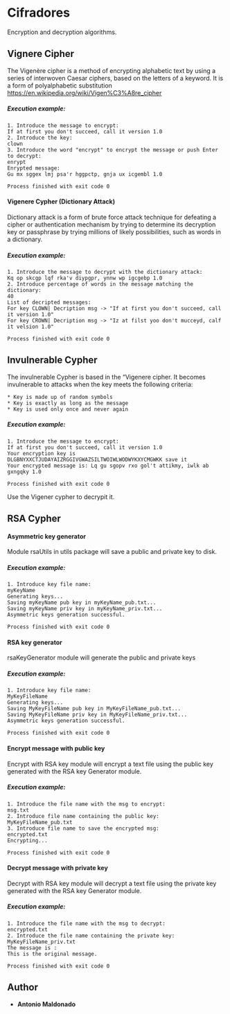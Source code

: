 # Cifradores

Encryption and decryption algorithms.

## Vignere Cipher
The Vigenère cipher is a method of encrypting alphabetic text by using a series of interwoven Caesar ciphers, based on the letters of a keyword. It is a form of polyalphabetic substitution
https://en.wikipedia.org/wiki/Vigen%C3%A8re_cipher
##### Execution example:
```
1. Introduce the message to encrypt:
If at first you don't succeed, call it version 1.0
2. Introduce the key:
clown
3. Introduce the word "encrypt" to encrypt the message or push Enter to decrypt:
enrypt
Enrypted message:
Gu mx sggex lmj psa'r hggpctp, gnja ux icgembl 1.0

Process finished with exit code 0
```

#### Vigenere Cypher (Dictionary Attack)
Dictionary attack is a form of brute force attack technique for defeating a cipher or authentication mechanism by trying to determine its decryption key or passphrase by trying millions of likely possibilities, such as words in a dictionary.
##### Execution example:
```
1. Introduce the message to decrypt with the dictionary attack:
Kq op skcgp lqf rka'v diypgpr, ynnw wp igcgebp 1.0
2. Introduce percentage of words in the message matching the dictionary:
40
List of decripted messages:
For key CLOWN| Decription msg -> "If at first you don't succeed, call it version 1.0"
For key CROWN| Decription msg -> "Iz at filst yoo don't mucceyd, calf it velsion 1.0"

Process finished with exit code 0
```

## Invulnerable Cypher
The invulnerable Cypher is based in the “Vigenere cipher. It becomes invulnerable to attacks when the key meets the following criteria:
```
* Key is made up of random symbols
* Key is exactly as long as the message
* Key is used only once and never again
```

##### Execution example:
```
1. Introduce the message to encrypt: 
If at first you don't succeed, call it version 1.0
Your encryption key is DLGBNYXXCTJUDAYAIZRGGIVGWAZSILTWOIWLWODWYKXYCMGWKK save it
Your encrypted message is: Lq gu sgopv rxo gol't attikmy, iwlk ab gxngqky 1.0

Process finished with exit code 0
```
Use the Vigener cypher to decrypit it.

## RSA Cypher
#### Asymmetric key generator
Module rsaUtils in utils package will save a public and private key to disk.

##### Execution example:
```
1. Introduce key file name:
myKeyName
Generating keys...
Saving myKeyName pub key in myKeyName_pub.txt...
Saving myKeyName priv key in myKeyName_priv.txt...
Asymmetric keys generation successful.

Process finished with exit code 0
```

#### RSA key generator
rsaKeyGenerator module will generate the public and private keys

##### Execution example:
```
1. Introduce key file name:
MyKeyFileName
Generating keys...
Saving MyKeyFileName pub key in MyKeyFileName_pub.txt...
Saving MyKeyFileName priv key in MyKeyFileName_priv.txt...
Asymmetric keys generation successful.

Process finished with exit code 0
```

#### Encrypt message with public key
Encrypt with RSA key module will encrypt a text file using the public key generated with the RSA key Generator module.

##### Execution example:
```
1. Introduce the file name with the msg to encrypt:
msg.txt
2. Introduce file name containing the public key:
MyKeyFileName_pub.txt
3. Introduce file name to save the encrypted msg:
encrypted.txt
Encrypting...

Process finished with exit code 0

```
#### Decrypt message with private key
Decrypt with RSA key module will decrypt a text file using the private key generated with the RSA key Generator module.

##### Execution example:
```
1. Introduce the file name with the msg to decrypt:
encrypted.txt
2. Introduce the file name containing the private key:
MyKeyFileName_priv.txt
The message is : 
This is the original message.

Process finished with exit code 0

```
## Author

* **Antonio Maldonado**
